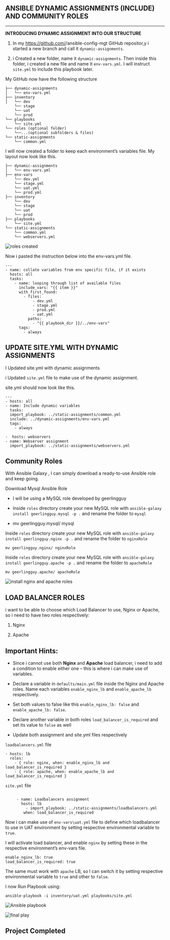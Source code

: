 ## **ANSIBLE DYNAMIC ASSIGNMENTS (INCLUDE) AND COMMUNITY ROLES**
---

**INTRODUCING DYNAMIC ASSIGNMENT INTO OUR STRUCTURE**


1. In my  https://github.com/<your-name>/ansible-config-mgt GitHub repositor,y i started a new branch and call it `dynamic-assignments`.

2. i Created a new folder, name it `dynamic-assignments`. Then inside this folder, i created a new file and name it `env-vars.yml`. I will instruct `site.yml` to include this playbook later. 

My GitHub now  have the following structure

```
├── dynamic-assignments
│   └── env-vars.yml
├── inventory
│   └── dev
    └── stage
    └── uat
    └── prod
└── playbooks
    └── site.yml
└── roles (optional folder)
    └──...(optional subfolders & files)
└── static-assignments
    └── common.yml
```

I will now created a folder to keep each environment’s variables file. 
My layout now look like this.

```
├── dynamic-assignments
│   └── env-vars.yml
├── env-vars
    └── dev.yml
    └── stage.yml
    └── uat.yml
    └── prod.yml
├── inventory
    └── dev
    └── stage
    └── uat
    └── prod
├── playbooks
    └── site.yml
└── static-assignments
    └── common.yml
    └── webservers.yml
```

![roles created](./Images/roles.PNG)

Now i pasted the instruction below into the env-vars.yml file.

```
---
- name: collate variables from env specific file, if it exists
  hosts: all
  tasks:
    - name: looping through list of available files
      include_vars: "{{ item }}"
      with_first_found:
        - files:
            - dev.yml
            - stage.yml
            - prod.yml
            - uat.yml
          paths:
            - "{{ playbook_dir }}/../env-vars"
      tags:
        - always
```




## UPDATE SITE.YML WITH DYNAMIC ASSIGNMENTS

I Updated site.yml with dynamic assignments

i Updated `site.yml` file to make use of the dynamic assignment.

site.yml should now look like this.

```
---
- hosts: all
- name: Include dynamic variables 
  tasks:
  import_playbook: ../static-assignments/common.yml 
  include: ../dynamic-assignments/env-vars.yml
  tags:
    - always

-  hosts: webservers
- name: Webserver assignment
  import_playbook: ../static-assignments/webservers.yml
```


## Community Roles


With Ansible Galaxy , I can simply download a ready-to-use Ansible role and keep going.

Download Mysql Ansible Role

-  I will be using a MySQL role developed by geerlingguy


-  Inside `roles` directory create your new MySQL role with `ansible-galaxy install geerlingguy.mysql -p .` and rename the folder to `mysql`


-  mv geerlingguy.mysql/ mysql


Inside `roles` directory create your new MySQL role with `ansible-galaxy install geerlingguy.nginx -p .` and rename the folder to `nginxRole`


```
mv geerlingguy.nginx/ nginxRole
```


Inside `roles` directory create your new MySQL role with `ansible-galaxy install geerlingguy.apache -p .` and rename the folder to `apacheRole`


```
mv geerlingguy.apache/ apacheRole
```

![install nginx and apache roles](./Images/install%20apache%20and%20nginx.PNG)


## LOAD BALANCER ROLES

i want to be able to choose which Load Balancer to use, Nginx or Apache, so i need to have two roles respectively:

1. Nginx
   
2. Apache


## **Important Hints:**

* Since i cannot use both **Nginx** and **Apache** load balancer, i need to add a condition to enable either one – this is where i can make use of variables.

* Declare a variable in `defaults/main.yml` file inside the Nginx and Apache roles. Name each variables `enable_nginx_lb` and `enable_apache_lb` respectively.

* Set both values to false like this `enable_nginx_lb: false` and `enable_apache_lb: false`.

* Declare another variable in both roles `load_balancer_is_required` and set its value to `false` as well

* Update both assignment and site.yml files respectively

`loadbalancers.yml` file
```
- hosts: lb
  roles:
    - { role: nginx, when: enable_nginx_lb and load_balancer_is_required }
    - { role: apache, when: enable_apache_lb and load_balancer_is_required }
```
`site.yml` file
```

     - name: Loadbalancers assignment
       hosts: lb
         - import_playbook: ../static-assignments/loadbalancers.yml
        when: load_balancer_is_required
```
 Now i can make use of `env-vars\uat.yml` file to define which loadbalancer to use in UAT environment by setting respective environmental variable to `true`.

I will activate load balancer, and enable `nginx` by setting these in the respective environment’s env-vars file.

```
enable_nginx_lb: true
load_balancer_is_required: true
```

The same must work with `apache` LB, so I can switch it by setting respective environmental variable to `true` and other to `false`.


I now Run Playbook using:

```
ansible-playbook -i inventory/uat.yml playbooks/site.yml
```


![Ansible playbook](./Images/ansible%20playbook%20running.PNG)


![final play](./Images/final%20play.PNG)


## Project Completed
